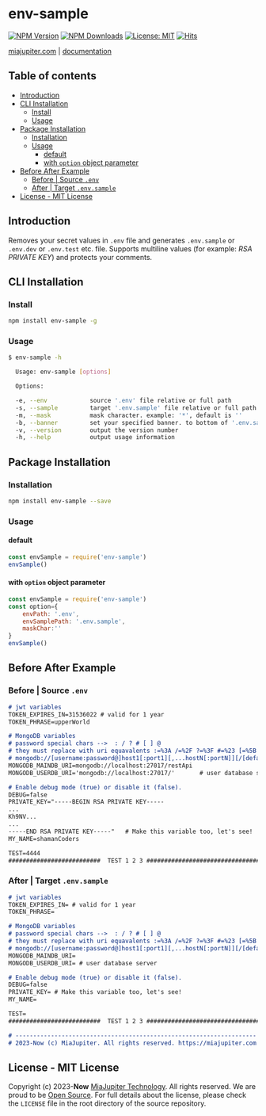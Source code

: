 
# env-sample
<a href="https://www.npmjs.com/package/env-sample"><img src="https://img.shields.io/npm/v/env-sample" alt="NPM Version" /></a> <a href="https://www.npmjs.com/package/env-sample"><img src="https://img.shields.io/npm/dm/env-sample" alt="NPM Downloads" /></a> [![License: MIT](https://img.shields.io/badge/License-MIT-blue.svg)](https://opensource.org/licenses/MIT) [![Hits](https://hits.seeyoufarm.com/api/count/incr/badge.svg?url=https%3A%2F%2Fgithub.com%2Fmiajupiter%2Fenv-sample&count_bg=%236495ED&title_bg=%23555555&icon=cliqz.svg&icon_color=%23E7E7E7&title=hits&edge_flat=false)](https://hits.seeyoufarm.com)

[miajupiter.com](https://miajupiter.com) | [documentation](https://github.com/miajupiter/env-sample#readme)
## Table of contents

- [Introduction](#introduction)
- [CLI  Installation](#cli--installation)
  - [Install](#install)
  - [Usage](#usage)
- [Package Installation](#package-installation)
  - [Installation](#installation)
  - [Usage](#usage)
    - [default](#default)
    - [with `option` object parameter](#with-option-object-parameter)
- [Before After Example](#before-after-example)
  - [Before | Source `.env`](#before--source-env)
  - [After | Target `.env.sample`](#after--target-envsample)
- [License - MIT License](#license---mit-license)

## Introduction

Removes your secret values in `.env` file and generates `.env.sample` or `.env.dev` or `.env.test` etc. file. 
Supports multiline values (for example: *RSA PRIVATE KEY*) and protects your comments.

## CLI  Installation

### Install
```bash
npm install env-sample -g
```

### Usage

```bash
$ env-sample -h
```


```bash
  Usage: env-sample [options]

  Options:

  -e, --env            source '.env' file relative or full path
  -s, --sample         target '.env.sample' file relative or full path
  -m, --mask           mask character. example: '*', default is ''
  -b, --banner         set your specified banner. to bottom of '.env.sample' file
  -v, --version        output the version number
  -h, --help           output usage information

```
## Package Installation

### Installation
```bash
npm install env-sample --save
```

### Usage

#### default
```js
const envSample = require('env-sample')
envSample()
```
#### with `option` object parameter
```js
const envSample = require('env-sample')
const option={
	envPath: '.env',
	envSamplePath: '.env.sample',
	maskChar:''
}
envSample()
```
## Before After Example

### Before | Source `.env`
```markdown
# jwt variables
TOKEN_EXPIRES_IN=31536022 # valid for 1 year
TOKEN_PHRASE=upperWorld

# MongoDB variables
# password special chars -->  : / ? # [ ] @
# they must replace with uri equavalents :=%3A /=%2F ?=%3F #=%23 [=%5B ]=%5D @=%40
# mongodb://[username:password@]host1[:port1][,...hostN[:portN]][/[defaultauthdb][?options]]
MONGODB_MAINDB_URI=mongodb://localhost:27017/restApi
MONGODB_USERDB_URI='mongodb://localhost:27017/'       # user database server

# Enable debug mode (true) or disable it (false).
DEBUG=false
PRIVATE_KEY="-----BEGIN RSA PRIVATE KEY-----
...
Kh9NV...
...
-----END RSA PRIVATE KEY-----"   # Make this variable too, let's see!
MY_NAME=shamanCoders

TEST=4444
##########################  TEST 1 2 3 ######################################
```

### After | Target `.env.sample`
```markdown
# jwt variables
TOKEN_EXPIRES_IN= # valid for 1 year
TOKEN_PHRASE=

# MongoDB variables
# password special chars -->  : / ? # [ ] @
# they must replace with uri equavalents :=%3A /=%2F ?=%3F #=%23 [=%5B ]=%5D @=%40
# mongodb://[username:password@]host1[:port1][,...hostN[:portN]][/[defaultauthdb][?options]]
MONGODB_MAINDB_URI=
MONGODB_USERDB_URI= # user database server

# Enable debug mode (true) or disable it (false).
DEBUG=false
PRIVATE_KEY= # Make this variable too, let's see!
MY_NAME=

TEST=
##########################  TEST 1 2 3 ######################################

# --------------------------------------------------------------------
# 2023-Now (c) MiaJupiter. All rights reserved. https://miajupiter.com
```

## License - MIT License

Copyright (c) 2023-**Now** [MiaJupiter Technology](https://miajupiter.com). All rights reserved. We are proud to be [Open Source](https://opensource.org). For full details about the license, please check the `LICENSE` file in the root directory of the source repository.
